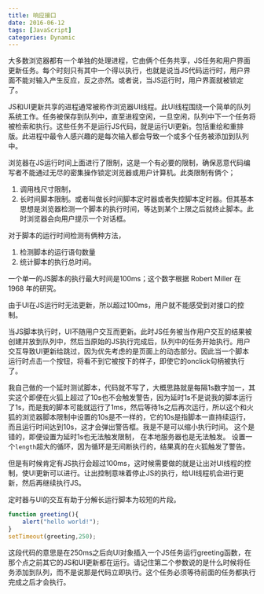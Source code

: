 ```yaml
---
title: 响应接口
date: 2016-06-12
tags: [JavaScript]
categories: Dynamic
---
```


大多数浏览器都有一个单独的处理进程，它由俩个任务共享，JS任务和用户界面更新任务。每个时刻只有其中一个得以执行，也就是说当JS代码运行时，用户界面不能对输入产生反应，反之亦然。或者说，当JS运行时，用户界面就被锁定了。

JS和UI更新共享的进程通常被称作浏览器UI线程。此UI线程围绕一个简单的队列系统工作。任务被保存到队列中，直至进程空闲，一旦空闲，队列中下一个任务将被检索和执行。这些任务不是运行JS代码，就是运行UI更新。包括重绘和重排版。此进程中最令人感兴趣的是每次输入都会导致一个或多个任务被添加到队列中。

浏览器在JS运行时间上面进行了限制，这是一个有必要的限制，确保恶意代码编写者不能通过无尽的密集操作锁定浏览器或用户计算机。此类限制有俩个；
1. 调用栈尺寸限制，
2. 长时间脚本限制。或者叫做长时间脚本定时器或者失控脚本定时器。但其基本思想是浏览器检测一个脚本的执行时间，等达到某个上限之后就终止脚本。此时浏览器会向用户提示一个对话框。

对于脚本的运行时间检测有俩种方法，
1. 检测脚本的运行语句数量
2. 统计脚本的执行总时间。

一个单一的JS脚本的执行最大时间是100ms；这个数字根据 Robert Miller 在 1968 年的研究。

由于UI在JS运行时无法更新，所以超过100ms，用户就不能感受到对接口的控制。

当JS脚本执行时，UI不随用户交互而更新。此时JS任务被当作用户交互的结果被创建并放到队列中，然后当原始的JS执行完成后，队列中的任务开始执行。用户交互导致UI更新给跳过，因为优先考虑的是页面上的动态部分。因此当一个脚本运行时点击一个按钮，将看不到它被按下的样子，即使它的onclick句柄被执行了。

我自己做的一个延时测试脚本，代码就不写了，大概思路就是每隔1s数字加一，其实这个即便在火狐上超过了10s也不会触发警告，因为延时1s不是说我的脚本运行了1s，而是我的脚本可能就运行了1ms，然后等待1s之后再次运行，所以这个和火狐的浏览器脚本限制中设置的10s是不一样的，它的10s是指脚本一直持续运行，而且运行时间达到10s，这才会弹出警告框。我是不是可以缩小执行时间。
这个是错的，即便设置为延时1s也无法触发限制，
在本地服务器也是无法触发。
设置一个`length`超大的循环，因为循环是无间断执行的，结果真的在火狐触发了警告。

但是有时候肯定有JS执行会超过100ms，这时候需要做的就是让出对UI线程的控制，使UI更新可以进行。让出控制意味着停止JS的执行，给UI线程机会进行更新，然后再继续执行JS。

定时器与UI的交互有助于分解长运行脚本为较短的片段。

```javascript
function greeting(){
    alert("hello world!");
}
setTimeout(greeting,250);
```

这段代码的意思是在250ms之后向UI对象插入一个JS任务运行greeting函数，在那个点之前其它的JS和UI更新都在运行。请记住第二个参数说的是什么时候将任务添加到队列，而不是说那是代码立即执行。这个任务必须等待前面的任务都执行完成之后才会执行。

